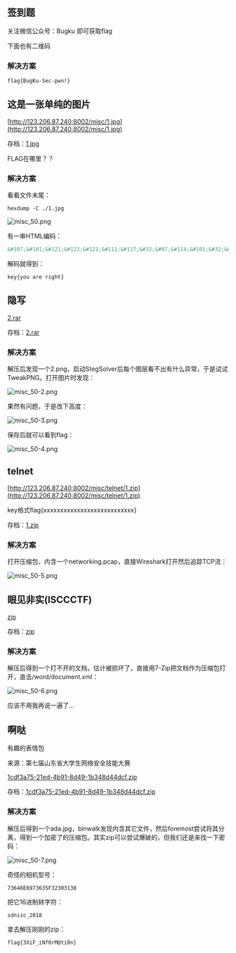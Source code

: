 ## 签到题
关注微信公众号：Bugku
即可获取flag

下面也有二维码

### 解决方案
    flag{BugKu-Sec-pwn!}
    
## 这是一张单纯的图片
[http://123.206.87.240:8002/misc/1.jpg](http://123.206.87.240:8002/misc/1.jpg)

存档：[1.jpg](./problems/1.jpg)

FLAG在哪里？？

### 解决方案
看看文件末尾：

    hexdump -C ./1.jpg

![misc_50.png](./img/misc_50-1.png)

有一串HTML编码：
``` html
&#107;&#101;&#121;&#123;&#121;&#111;&#117;&#32;&#97;&#114;&#101;&#32;&#114;&#105;&#103;&#104;&#116;&#125;
```
解码就得到：
    
    key{you are right}    

## 隐写
[2.rar](https://ctf.bugku.com/files/f8da9b5979e89e91d083c7accdea4427/2.rar)

存档：[2.rar](./problems/2.rar)

### 解决方案
解压后发现一个2.png，启动StegSolver后每个图层看不出有什么异常，于是试试TweakPNG。打开图片时发现：

![misc_50-2.png](./img/misc_50-2.png)

果然有问题，于是改下高度：

![misc_50-3.png](./img/misc_50-3.png)

保存后就可以看到flag：

![misc_50-4.png](./img/misc_50-4.png)

## telnet
[http://123.206.87.240:8002/misc/telnet/1.zip](http://123.206.87.240:8002/misc/telnet/1.zip)

key格式flag{xxxxxxxxxxxxxxxxxxxxxxxxxxx}

存档：[1.zip](./problems/1.zip)

### 解决方案
打开压缩包，内含一个networking.pcap，直接Wireshark打开然后追踪TCP流：

![misc_50-5.png](./img/misc_50-5.png)

## 眼见非实(ISCCCTF)
[zip](https://ctf.bugku.com/files/919ee4ea1658c3e3ef8b59b67f298470/zip)

存档：[zip](./problems/zip)

### 解决方案
解压后得到一个打不开的文档，估计被损坏了，直接用7-Zip把文档作为压缩包打开，直击/word/document.xml：

![misc_50-6.png](./img/misc_50-6.png)

应该不用我再说一遍了...

## 啊哒
有趣的表情包

来源：第七届山东省大学生网络安全技能大赛

[1cdf3a75-21ed-4b91-8d49-1b348d44dcf.zip](https://ctf.bugku.com/files/37b57dc545752a92fa6b2d571b88667a/1cdf3a75-21ed-4b91-8d49-1b348d44dcf.zip)

存档：[1cdf3a75-21ed-4b91-8d49-1b348d44dcf.zip](./problems/1cdf3a75-21ed-4b91-8d49-1b348d44dcf.zip)

### 解决方案
解压后得到一个ada.jpg，binwalk发现内含其它文件，然后foremost尝试将其分离，得到一个加密了的压缩包。其实zip可以尝试爆破的，但我们还是来找一下密码：

![misc_50-7.png](./img/misc_50-7.png)

奇怪的相机型号：

    73646E6973635F32303138
    
把它16进制转字符：

    sdnisc_2018
    
拿去解压刚刚的zip：

    flag{3XiF_iNf0rM@ti0n}
